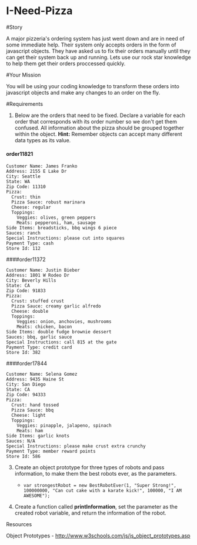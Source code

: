 # I-Need-Pizza

#Story

A major pizzeria's ordering system has just went down and are in need of some immediate help. Their system only accepts orders in the form of javascript objects. They have asked us to fix their orders manually until they can get their system back up and running. Lets use our rock star knowledge to help them get their orders proccessed quickly.

#Your Mission

You will be using your coding knowledge to transform these orders into javascript objects and make any changes to an order on the fly. 

#Requirements

1. Below are the orders that need to be fixed. Declare a variable for each order that corresponds with its order number so we don't get them confused. All information about the pizza should be grouped together within the object. **Hint:** Remember objects can accept many different data types as its value.
  
#### order11821
```
Customer Name: James Franko                                                         
Address: 2155 E Lake Dr
City: Seattle
State: WA
Zip Code: 11310
Pizza:
  Crust: thin
  Pizza Sauce: robust marinara
  Cheese: regular
  Toppings:
    Veggies: olives, green peppers
    Meats: pepperoni, ham, sausage
Side Items: breadsticks, bbq wings 6 piece
Sauces: ranch
Special Instructions: please cut into squares
Payment Type: cash
Store Id: 112
```

####order11372
```
Customer Name: Justin Bieber                                                        
Address: 1801 W Rodeo Dr
City: Beverly Hills
State: CA
Zip Code: 91833
Pizza:
  Crust: stuffed crust
  Pizza Sauce: creamy garlic alfredo  
  Cheese: double
  Toppings:
    Veggies: onion, anchovies, mushrooms
    Meats: chicken, bacon
Side Items: double fudge brownie dessert
Sauces: bbq, garlic sauce
Special Instructions: call 815 at the gate
Payment Type: credit card
Store Id: 382
```
####order17844
```
Customer Name: Selena Gomez                                                        
Address: 9435 Haine St
City: San Diego
State: CA
Zip Code: 94333
Pizza:
  Crust: hand tossed
  Pizza Sauce: bbq 
  Cheese: light
  Toppings:
    Veggies: pinapple, jalapeno, spinach
    Meats: ham
Side Items: garlic knots
Sauces: N/A
Special Instructions: please make crust extra crunchy
Payment Type: member reward points
Store Id: 586
```


3. Create an object prototype for three types of robots and pass information, to make them the best robots ever, as the parameters.
    + `var strongestRobot = new BestRobotEver(1, "Super Strong!", 100000000, "Can cut cake with a karate kick!", 100000, "I AM AWESOME");`

4. Create a function called **printInformation**, set the parameter as the created robot variable, and return the information of the robot.

Resources

Object Prototypes - http://www.w3schools.com/js/js_object_prototypes.asp
